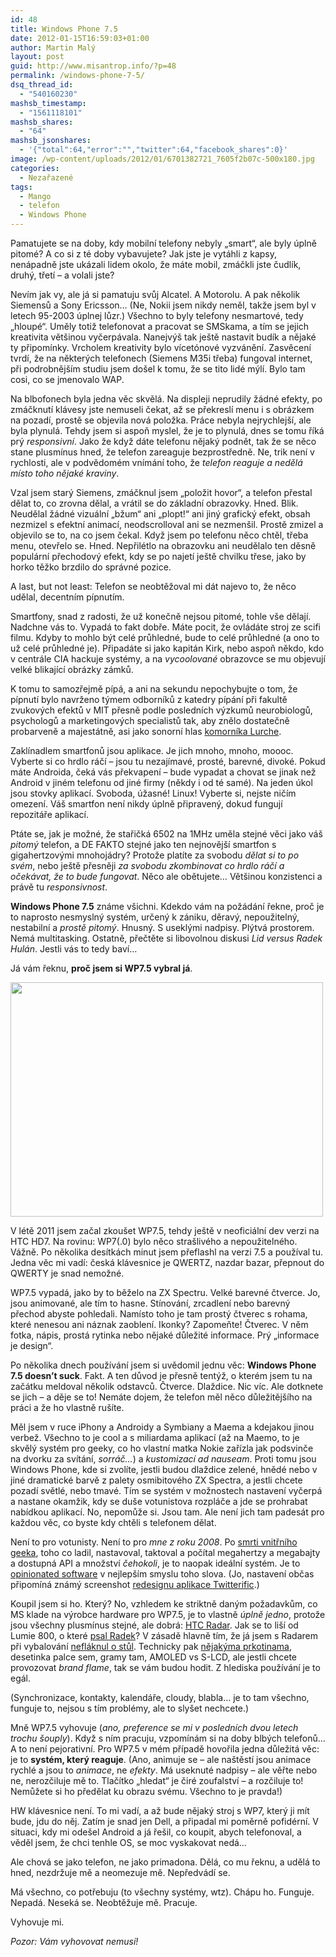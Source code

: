 ```yaml
---
id: 48
title: Windows Phone 7.5
date: 2012-01-15T16:59:03+01:00
author: Martin Malý
layout: post
guid: http://www.misantrop.info/?p=48
permalink: /windows-phone-7-5/
dsq_thread_id:
  - "540160230"
mashsb_timestamp:
  - "1561118101"
mashsb_shares:
  - "64"
mashsb_jsonshares:
  - '{"total":64,"error":"","twitter":64,"facebook_shares":0}'
image: /wp-content/uploads/2012/01/6701382721_7605f2b07c-500x180.jpg
categories:
  - Nezařazené
tags:
  - Mango
  - telefon
  - Windows Phone
---
```

Pamatujete se na doby, kdy mobilní telefony nebyly &#8222;smart&#8220;, ale byly úplně pitomé? A co si z té doby vybavujete? Jak jste je vytáhli z kapsy, nenápadně jste ukázali lidem okolo, že máte mobil, zmáčkli jste čudlík, druhý, třetí &#8211; a volali jste?

<!--more-->

Nevím jak vy, ale já si pamatuju svůj Alcatel. A Motorolu. A pak několik Siemensů a Sony Ericsson&#8230; (Ne, Nokii jsem nikdy neměl, takže jsem byl v letech 95-2003 úplnej lůzr.) Všechno to byly telefony nesmartové, tedy &#8222;hloupé&#8220;. Uměly totiž telefonovat a pracovat se SMSkama, a tím se jejich kreativita většinou vyčerpávala. Nanejvýš tak ještě nastavit budík a nějaké ty připomínky. Vrcholem kreativity bylo vícetónové vyzvánění. Zasvěcení tvrdí, že na některých telefonech (Siemens M35i třeba) fungoval internet, při podrobnějším studiu jsem došel k tomu, že se tito lidé mýlí. Bylo tam cosi, co se jmenovalo WAP.

Na blbofonech byla jedna věc skvělá. Na displeji neprudily žádné efekty, po zmáčknutí klávesy jste nemuseli čekat, až se překreslí menu i s obrázkem na pozadí, prostě se objevila nová položka. Práce nebyla nejrychlejší, ale byla plynulá. Tehdy jsem si aspoň myslel, že je to plynulá, dnes se tomu říká prý _responsivní_. Jako že když dáte telefonu nějaký podnět, tak že se něco stane plusmínus hned, že telefon zareaguje bezprostředně. Ne, trik není v rychlosti, ale v podvědomém vnímání toho, že _telefon reaguje a nedělá místo toho nějaké kraviny_.

Vzal jsem starý Siemens, zmáčknul jsem &#8222;položit hovor&#8220;, a telefon přestal dělat to, co zrovna dělal, a vrátil se do základní obrazovky. Hned. Blik. Neudělal žádné vizuální &#8222;bžum&#8220; ani &#8222;plopt!&#8220; ani jiný grafický efekt, obsah nezmizel s efektní animací, neodscrolloval ani se nezmenšil. Prostě zmizel a objevilo se to, na co jsem čekal. Když jsem po telefonu něco chtěl, třeba menu, otevřelo se. Hned. Nepřilétlo na obrazovku ani neudělalo ten děsně populární přechodový efekt, kdy se po najetí ještě chvilku třese, jako by horko těžko brzdilo do správné pozice.

A last, but not least: Telefon se neobtěžoval mi dát najevo to, že něco udělal, decentním pípnutím.

Smartfony, snad z radosti, že už konečně nejsou pitomé, tohle vše dělají. Nadchne vás to. Vypadá to fakt dobře. Máte pocit, že ovládáte stroj ze scifi filmu. Kdyby to mohlo být celé průhledné, bude to celé průhledné (a ono to už celé průhledné je). Připadáte si jako kapitán Kirk, nebo aspoň někdo, kdo v centrále CIA hackuje systémy, a na _vycoolované_ obrazovce se mu objevují velké blikající obrázky zámků.

K tomu to samozřejmě pípá, a ani na sekundu nepochybujte o tom, že pípnutí bylo navrženo týmem odborníků z katedry pípání při fakultě zvukových efektů v MIT přesně podle posledních výzkumů neurobiologů, psychologů a marketingových specialistů tak, aby znělo dostatečně probarveně a majestátně, asi jako sonorní hlas [komorníka Lurche](http://www.addamsfamily.com/addams/lurch4.jpg).

Zaklínadlem smartfonů jsou aplikace. Je jich mnoho, mnoho, moooc. Vyberte si co hrdlo ráčí &#8211; jsou tu nezajímavé, prosté, barevné, divoké. Pokud máte Androida, čeká vás překvapení &#8211; bude vypadat a chovat se jinak než Android v jiném telefonu od jiné firmy (někdy i od té samé). Na jeden úkol jsou stovky aplikací. Svoboda, úžasné! Linux! Vyberte si, nejste ničím omezení. Váš smartfon není nikdy úplně připravený, dokud fungují repozitáře aplikací.

Ptáte se, jak je možné, že stařičká 6502 na 1MHz uměla stejné věci jako váš _pitomý_ telefon, a DE FAKTO stejné jako ten nejnovější smartfon s gigahertzovými mnohojádry? Protože platíte za svobodu _dělat si to po svém_, nebo ještě přesněji _za svobodu zkombinovat co hrdlo ráčí a očekávat, že to bude fungovat_. Něco ale obětujete&#8230; Většinou konzistenci a právě tu _responsivnost_.

**Windows Phone 7.5** známe všichni. Kdekdo vám na požádání řekne, proč je to naprosto nesmyslný systém, určený k zániku, děravý, nepoužitelný, nestabilní a _prostě pitomý_. Hnusný. S useklými nadpisy. Plýtvá prostorem. Nemá multitasking. Ostatně, přečtěte si libovolnou diskusi _Lid versus Radek Hulán_. Jestli vás to tedy baví&#8230;

Já vám řeknu, **proč jsem si WP7.5 vybral já**.

<a href="http://www.misantrop.info/windows-phone-7-5/6701382721_7605f2b07c/" rel="attachment wp-att-49"><img class="aligncenter size-full wp-image-49" title="Win Phone 7.5" src="http://www.misantrop.info/wp-content/uploads/2012/01/6701382721_7605f2b07c.jpg" alt="" width="500" height="375" srcset="https://www.misantrop.info/wp-content/uploads/2012/01/6701382721_7605f2b07c.jpg 500w, https://www.misantrop.info/wp-content/uploads/2012/01/6701382721_7605f2b07c-200x150.jpg 200w" sizes="(max-width: 500px) 100vw, 500px" /></a>

V létě 2011 jsem začal zkoušet WP7.5, tehdy ještě v neoficiální dev verzi na HTC HD7. Na rovinu: WP7(.0) bylo něco strašlivého a nepoužitelného. Vážně. Po několika desítkách minut jsem přeflashl na verzi 7.5 a používal tu. Jedna věc mi vadí: česká klávesnice je QWERTZ, nazdar bazar, přepnout do QWERTY je snad nemožné.

WP7.5 vypadá, jako by to běželo na ZX Spectru. Velké barevné čtverce. Jo, jsou animované, ale tím to hasne. Stínování, zrcadlení nebo barevný přechod abyste pohledali. Namísto toho je tam prostý čtverec s rohama, které nenesou ani náznak zaoblení. Ikonky? Zapomeňte! Čtverec. V něm fotka, nápis, prostá rytinka nebo nějaké důležité informace. Prý &#8222;informace je design&#8220;.

Po několika dnech používání jsem si uvědomil jednu věc: **Windows Phone 7.5 doesn&#8217;t suck**. Fakt. A ten důvod je přesně tentýž, o kterém jsem tu na začátku meldoval několik odstavců. Čtverce. Dlaždice. Nic víc. Ale dotknete se jich &#8211; a děje se to! Nemáte dojem, že telefon měl něco důležitějšího na práci a že ho vlastně rušíte.

Měl jsem v ruce iPhony a Androidy a Symbiany a Maema a kdejakou jinou verbež. Všechno to je cool a s miliardama aplikací (až na Maemo, to je skvělý systém pro geeky, co ho vlastní matka Nokie zařízla jak podsvinče na dvorku za svítání, _sorráč&#8230;_) a _kustomizací ad nauseam_. Proti tomu jsou Windows Phone, kde si zvolíte, jestli budou dlaždice zelené, hnědé nebo v jiné dramatické barvě z palety osmibitového ZX Spectra, a jestli chcete pozadí světlé, nebo tmavé. Tím se systém v možnostech nastavení vyčerpá a nastane okamžik, kdy se duše votunistova rozpláče a jde se prohrabat nabídkou aplikací. No, nepomůže si. Jsou tam. Ale není jich tam padesát pro každou věc, co byste kdy chtěli s telefonem dělat.

Není to pro votunisty. Není to pro _mne z roku 2008_. Po [smrti vnitřního geeka](http://strucny.misantrop.info/umrel-mi-geek-cest-jeho-pamatce), toho co ladil, nastavoval, taktoval a počítal megahertzy a megabajty a dostupná API a množství _čehokoli_, je to naopak ideální systém. Je to [opinionated software](http://www.google.com/search?hl=en&num=100&q=%22opinionated+software%22) v nejlepším smyslu toho slova. (Jo, nastavení občas připomíná známý screenshot [redesignu aplikace Twitterific](http://dlanham.com/ui/twitterrific/settings.jpg).)

Koupil jsem si ho. Který? No, vzhledem ke striktně daným požadavkům, co MS klade na výrobce hardware pro WP7.5, je to vlastně _úplně jedno_, protože jsou všechny plusmínus stejné, ale dobrá: [HTC Radar](http://www.mobilmania.cz/katalog-mobilu/htc-radar/sc-63-c-1-ci-31737/default.aspx). Jak se to liší od Lumie 800, o které [psal Radek](http://smartmania.mobilmania.cz/recenze/nokia-lumia-800-finsky-klenot-s-modernim-systemem-recenze-1686)? V zásadě hlavně tím, že já jsem s Radarem při vybalování [nefláknul o stůl](http://youtu.be/4Z4BovPbvOI?t=30s). Technicky pak [nějakýma prkotinama](http://www.mobilmania.cz/default.aspx?catcomp=1&catalog=1&itemlist=31737%2c32367), desetinka palce sem, gramy tam, AMOLED vs S-LCD, ale jestli chcete provozovat _brand flame_, tak se vám budou hodit. Z hlediska používání je to egál.

(Synchronizace, kontakty, kalendáře, cloudy, blabla&#8230; je to tam všechno, funguje to, nejsou s tím problémy, ale to slyšet nechcete.)

Mně WP7.5 vyhovuje (_ano, preference se mi v posledních dvou letech trochu šouply_). Když s ním pracuju, vzpomínám si na doby blbých telefonů&#8230; A to není pejorativní. Pro WP7.5 v mém případě hovořila jedna důležitá věc: je to **systém, který reaguje**. (Ano, animuje se &#8211; ale naštěstí jsou animace rychlé a jsou to _animace_, ne _efekty_. Má useknuté nadpisy &#8211; ale věřte nebo ne, nerozčiluje mě to. Tlačítko &#8222;hledat&#8220; je čiré zoufalství &#8211; a rozčiluje to! Nemůžete si ho předělat ku obrazu svému. Všechno to je pravda!)

HW klávesnice není. To mi vadí, a až bude nějaký stroj s WP7, který ji mít bude, jdu do něj. Zatím je snad jen Dell, a připadal mi poměrně pofidérní. V situaci, kdy mi odešel Android a já řešil, co koupit, abych telefonoval, a věděl jsem, že chci tenhle OS, se moc vyskakovat nedá&#8230;

Ale chová se jako telefon, ne jako primadona. Dělá, co mu řeknu, a udělá to hned, nezdržuje mě a neomezuje mě. Nepředvádí se.

Má všechno, co potřebuju (to všechny systémy, wtz). Chápu ho. Funguje. Nepadá. Neseká se. Neobtěžuje mě. Pracuje.

Vyhovuje mi.

_Pozor: Vám vyhovovat nemusí!_